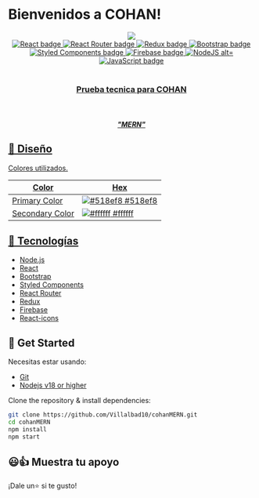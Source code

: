 # Bienvenidos a COHAN!

<div align="center">
  <a target="_blank" href="https://vivi-b2804.web.app">
    <img src="https://res.cloudinary.com/villalbad10/image/upload/v1662341866/cohan/Captura_e07rob.png" />
  </a>
</div>

<div align="center">
  <a target="_blank" href="https://reactjs.org/">
    <img title="React" alt="React badge" src="https://img.shields.io/badge/18.2.0-React-61DAFB?style&logo=react" />
  </a>

  <a target="_blank" href="https://reactrouter.com/">
    <img title="React Router" alt="React Router badge" src="https://img.shields.io/badge/6.3.0-React%20Router-CA4245?style&logo=react-router" />
  </a>
  <a target="_blank" href="https://redux.js.org/">
    <img title="Redux" alt="Redux badge" src="https://img.shields.io/badge/8.0.2-Redux-764ABC?style&logo=redux" />
  </a>
  <a target="_blank" href="https://getbootstrap.com/">
    <img title="Bootstrap" alt="Bootstrap badge" src="https://img.shields.io/badge/v.5.1-Bootstrap-7952B3?style&logo=bootstrap" />
  </a>
  <a target="_blank" href="https://styled-components.com/">
    <img title="Styled Components" alt="Styled Components badge" src="https://img.shields.io/badge/5.3.5-Styled%20Components-DB7093?style&logo=styled-components" />
  </a>
  <a target="_blank" href="https://firebase.google.com/">
    <img title="Firebase" alt="Firebase badge" src="https://img.shields.io/badge/9.9.0-Firebase-FFCA28?style&logo=firebase" />
  </a>
  <a target="_blank" href="https://nodejs.org">
    <img title="NodeJS alt="NodeJS badge" src="https://img.shields.io/badge/18.6.0-NodeJS-339933?style&logo=node.js" />
  </a>
  <a target="_blank" href="https://www.javascript.com/">
    <img title="JavaScript" alt="JavaScript badge" src="https://img.shields.io/badge/ES6-JavaScript-FFCA28?style&logo=javascript" />
  </div>

<br/>

<div align="center">
  <h3 align="center"><strong>Prueba tecnica para COHAN</strong></h3>
  <br />
  <h5 align="center"><strong><em>"MERN"</em></strong></h5>
</div>

## 🎨 Diseño

Colores utilizados.

| Color         | Hex                                                              |
| ------------- | ---------------------------------------------------------------- |
| Primary Color | ![#518ef8](https://via.placeholder.com/15/518ef8/518ef8.png) #518ef8 |
| Secondary Color | ![#ffffff](https://via.placeholder.com/15/ffffff/ffffff.png) #ffffff |

## 🦾 Tecnologías 

- [Node.js](https://nodejs.org/)
- [React](https://reactjs.org/)
- [Bootstrap](https://getbootstrap.com/)
- [Styled Components](https://styled-components.com/)
- [React Router](https://reactrouter.com/)
- [Redux](https://redux.js.org/)
- [Firebase](https://firebase.google.com/)
- [React-icons](https://react-icons.github.io/react-icons/)

## 🚀 Get Started

Necesitas estar usando:

- [Git](https://git-scm.com/downloads)
- [Nodejs v18 or higher](https://nodejs.org/download/)

Clone the repository & install dependencies:

```bash
git clone https://github.com/Villalbad10/cohanMERN.git
cd cohanMERN
npm install
npm start
```


## 😃👍  Muestra tu apoyo

¡Dale un⭐️ si te gusto!
